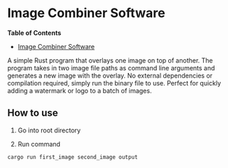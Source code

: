 # Image Combiner Software

<!-- markdown-toc start - Don't edit this section. Run M-x markdown-toc-refresh-toc -->
**Table of Contents**

- [Image Combiner Software](#image-combiner-software)

<!-- markdown-toc end -->

A simple Rust program that overlays one image on top of another. The program takes in two image file paths as command line arguments and generates a new image with the overlay. No external dependencies or compilation required, simply run the binary file to use. Perfect for quickly adding a watermark or logo to a batch of images.


## How to use

1. Go into root directory

2. Run command
```shell
cargo run first_image second_image output
```
